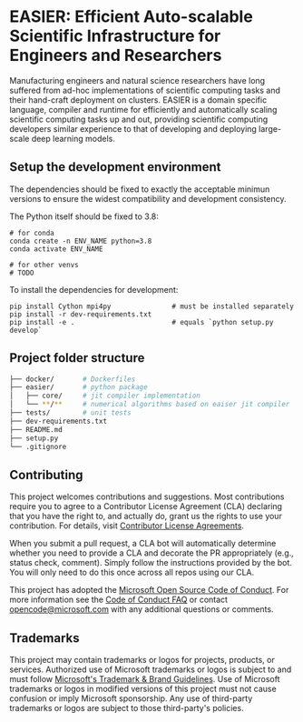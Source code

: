 <h1> EASIER: Efficient Auto-scalable Scientific Infrastructure
for Engineers and Researchers</h1>

Manufacturing engineers and natural science researchers have long suffered from ad-hoc implementations of scientific computing tasks and their hand-craft deployment on clusters.
EASIER is a domain specific language, compiler and runtime for efficiently and automatically scaling scientific computing tasks up and out, providing scientific computing developers similar experience to that of developing and deploying large-scale deep learning models.

## Setup the development environment

The dependencies should be fixed to exactly the acceptable minimun versions to
ensure the widest compatibility and development consistency.

The Python itself should be fixed to 3.8:

```shell
# for conda
conda create -n ENV_NAME python=3.8
conda activate ENV_NAME

# for other venvs
# TODO
```

To install the dependencies for development:

```shell
pip install Cython mpi4py               # must be installed separately
pip install -r dev-requirements.txt
pip install -e .                        # equals `python setup.py develop`
```

## Project folder structure
```bash
├── docker/       # Dockerfiles
├── easier/       # python package
│   ├── core/     # jit compiler implementation
│   └── **/**     # numerical algorithms based on eaiser jit compiler
├── tests/        # unit tests
├── dev-requirements.txt
├── README.md
├── setup.py
└── .gitignore
```

## Contributing

This project welcomes contributions and suggestions.  Most contributions require you to agree to a
Contributor License Agreement (CLA) declaring that you have the right to, and actually do, grant us
the rights to use your contribution. For details, visit [Contributor License Agreements](https://cla.opensource.microsoft.com).

When you submit a pull request, a CLA bot will automatically determine whether you need to provide
a CLA and decorate the PR appropriately (e.g., status check, comment). Simply follow the instructions
provided by the bot. You will only need to do this once across all repos using our CLA.

This project has adopted the [Microsoft Open Source Code of Conduct](https://opensource.microsoft.com/codeofconduct/).
For more information see the [Code of Conduct FAQ](https://opensource.microsoft.com/codeofconduct/faq/) or
contact [opencode@microsoft.com](mailto:opencode@microsoft.com) with any additional questions or comments.

## Trademarks

This project may contain trademarks or logos for projects, products, or services. Authorized use of Microsoft
trademarks or logos is subject to and must follow
[Microsoft's Trademark & Brand Guidelines](https://www.microsoft.com/legal/intellectualproperty/trademarks/usage/general).
Use of Microsoft trademarks or logos in modified versions of this project must not cause confusion or imply Microsoft sponsorship.
Any use of third-party trademarks or logos are subject to those third-party's policies.
